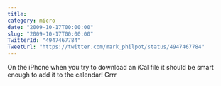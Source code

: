 ```yaml
---
title: 
category: micro
date: "2009-10-17T00:00:00"
slug: "2009-10-17T00:00:00"
TwitterId: "4947467784"
TweetUrl: "https://twitter.com/mark_philpot/status/4947467784"
---
```


On the iPhone when you try to download an iCal file it should be smart enough to
add it to the calendar! Grrr
